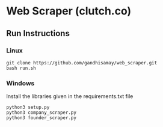 # Web Scraper (clutch.co)
## Run Instructions
### Linux
```
git clone https://github.com/gandhisamay/web_scraper.git
bash run.sh
```

### Windows
Install the libraries given in the requirements.txt file
```
python3 setup.py
python3 company_scraper.py
python3 founder_scraper.py
```
